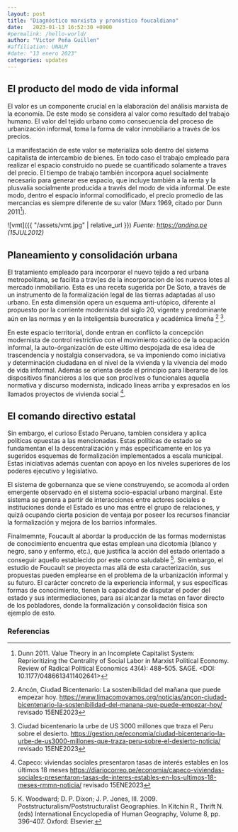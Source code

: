 ```yaml
---
layout: post
title: "Diagnóstico marxista y pronóstico foucaldiano"
date:   2023-01-13 16:52:30 +0900
#permalink: /hello-world/
author: "Victor Peña Guillen"
#affiliation: UNALM
#date: "13 enero 2023"
categories: updates
---
```


## El producto del modo de vida informal

El valor es un componente crucial en la elaboración del análisis marxista de la economía. De este modo se considera al valor como resultado del trabajo humano.
El valor del tejido urbano como consecuencia del proceso de urbanización informal, toma la forma de valor inmobiliario a través de los precios.

La manifestación de este valor se materializa solo dentro del sistema capitalista de intercambio de bienes.
En todo caso el trabajo empleado para realizar el espacio construido no puede se cuantificado solamente a traves del precio.
El tiempo de trabajo también incorpora aquel socialmente necesario para generar ese espacio, que incluye también a la renta y la plusvalia socialmente producida a través del modo de vida informal.
De este modo, dentro el espacio informal comodificado, el precio promedio de las mercancias es siempre diferente de su valor (Marx 1969, citado por Dunn 2011[^1]).

![vmt]({{ "/assets/vmt.jpg" | relative_url }})
*Fuente: <https://andina.pe> (15JUL2012)*

## Planeamiento y consolidación urbana

El tratamiento empleado para incorporar el nuevo tejido a red urbana metropolitana, se facilita a trav[es de la incorporacion de los nuevos lotes al mercado inmobiliario.
Esta es una receta sugerida por De Soto, a través de un instrumento de la formalización legal de las tierras adaptadas al uso urbano.
En esta dimensión opera un esquema anti-utópico, diferente al propuesto por la corriente modernista del siglo 20, vigente y predominante aún en las normas y en la inteligentsia burocratica y académica limeña [^2] [^3].

En este espacio territorial, donde entran en conflicto la concepción modernista de control restrictivo con el movimiento caótico de la ocupación informal, la auto-órganización de este último despojada de esa idea de trascendencia y nostalgia conservadora, se va imponiendo como iniciativa y determinación ciudadana en el nivel de la vivienda y la vivencia del modo de vida informal. Además se orienta desde el principio para liberarse de los dispositivos financieros a los que son proclives o funcionales aquella normativa y discurso modernista, indicado lineas arriba y expresados en los llamados proyectos de vivienda social [^4].

## El comando directivo estatal

Sin embargo, el curioso Estado Peruano, tambien considera y aplica políticas  opuestas a las mencionadas. Estas políticas de estado se fundamentan el la descentralización y más especificamente en los ya sugeridos esquemas de formalización implementados a escala municipal. Estas iniciativas además cuentan con apoyo en los niveles superiores de los poderes ejecutivo y legislativo.

El sistema de gobernanza que se viene construyendo, se acomoda al orden emergente observado en el sistema socio-espacial urbano marginal. Este sistema se genera a partir de interacciones entre actores sociales e instituciones donde el Estado es uno mas entre el grupo de relaciones, y quizá ocupando cierta posicion de ventaja por poseer los recursos financiar la formalización y mejora de los barrios informales.

Finalmemnte, Foucault al abordar la producción de las formas modernistas de conocimiento encuentra que estas emplean una dicotomía (blanco y negro, sano y enfermo, etc.), que justifica la acción del estado orientado a conseguir aquello establecido por este como saludable [^5].
Sin embargo, el estudio de Foucault se proyecta mas allá de esta caracterización, sus propuestas pueden emplearse en el problema de la urbanización informal y su futuro.
El carácter concreto de la experiencia informal, y sus específicas formas de conocimiento, tienen la capacidad de disputar el poder del estado y sus intermediaciones, para así alcanzar la metas en favor directo de los pobladores, donde la formalización y consolidación física son ejemplo de esto.

### Referencias

[^1]: Dunn 2011. Value Theory in an Incomplete Capitalist System: Reprioritizing the Centrality of Social Labor in Marxist Political Economy. Review of Radical Political Economics 43(4): 488–505. SAGE. <DOI: 10.1177/0486613411402641>

[^2]: Ancón, Ciudad Bicentenario: La sostenibilidad del mañana que puede empezar hoy. <https://www.limacomovamos.org/noticias/ancon-ciudad-bicentenario-la-sostenibilidad-del-manana-que-puede-empezar-hoy/> revisado 15ENE2023

[^3]: Ciudad bicentenario la urbe de US 3000 millones que traza el Peru sobre el desierto. <https://gestion.pe/economia/ciudad-bicentenario-la-urbe-de-us3000-millones-que-traza-peru-sobre-el-desierto-noticia/> revisado 15ENE2023

[^4]: Capeco: viviendas sociales presentaron tasas de interés estables en los últimos 18 meses <https://diariocorreo.pe/economia/capeco-viviendas-sociales-presentaron-tasas-de-interes-estables-en-los-ultimos-18-meses-rmmn-noticia/> revisado 15ENE2023

[^5]: K. Woodward; D. P. Dixon; J. P. Jones, III. 2009. Poststructuralism/Poststructuralist Geographies. In Kitchin R., Thrift N. (eds) International Encyclopedia of Human Geography, Volume 8, pp. 396–407. Oxford: Elsevier.
